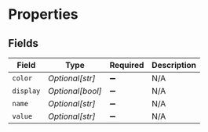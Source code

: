 # Properties


## Fields

| Field              | Type               | Required           | Description        |
| ------------------ | ------------------ | ------------------ | ------------------ |
| `color`            | *Optional[str]*    | :heavy_minus_sign: | N/A                |
| `display`          | *Optional[bool]*   | :heavy_minus_sign: | N/A                |
| `name`             | *Optional[str]*    | :heavy_minus_sign: | N/A                |
| `value`            | *Optional[str]*    | :heavy_minus_sign: | N/A                |